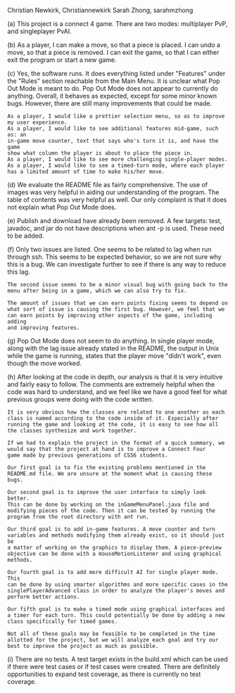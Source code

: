 Christian Newkirk, Christiannewkirk
Sarah Zhong, sarahmzhong

(a) This project is a connect 4 game. 
    There are two modes: multiplayer PvP, and singleplayer PvAI.

(b) As a player, I can make a move, so that a piece is placed.
    I can undo a move, so that a piece is removed.
    I can exit the game, so that I can either exit the program or
    start a new game.

(c) Yes, the software runs. It does everything listed under "Features" under
    the "Rules" section reachable from the Main Menu.
    It is unclear what Pop Out Mode is meant to do.
    Pop Out Mode does not appear to currently do anything.
    Overall, it behaves as expected, except for some minor known bugs.
    However, there are still many improvements that could be made.

    As a player, I would like a prettier selection menu, so as to improve
    my user experience.
    As a player, I would like to see additional features mid-game, such as: an
    in-game move counter, text that says who's turn it is, and have the game
    show what column the player is about to place the piece in.
    As a player, I would like to see more challenging single-player modes.
    As a player, I would like to see a timed-turn mode, where each player
    has a limited amount of time to make his/her move.

(d) We evaluate the README file as fairly comprehensive. The use of images
    was very helpful in aiding our understanding of the program. The table
    of contents was very helpful as well. Our only complaint is that it does
    not explain what Pop Out Mode does.

(e) Publish and download have already been removed. A few targets: test,
    javadoc, and jar do not have descriptions when ant -p is used. These
    need to be added.

(f) Only two issues are listed. One seems to be related to lag when run
    through ssh. This seems to be expected behavior, so we are not sure why
    this is a bug. We can investigate further to see if there is any way to
    reduce this lag.
  
    The second issue seems to be a minor visual bug with going back to the
    menu after being in a game, which we can also try to fix.

    The amount of issues that we can earn points fixing seems to depend on
    what sort of issue is causing the first bug. However, we feel that we
    can earn points by improving other aspects of the game, including adding
    and improving features.

(g) Pop Out Mode does not seem to do anything. In single player mode, along
    with the lag issue already stated in the README, the output in Unix 
    while the game is running, states that the player move "didn't work",
    even though the move worked.
    
(h) After looking at the code in depth, our analysis is that it is very
    intuitive and fairly easy to follow. The comments are extremely helpful
    when the code was hard to understand, and we feel like we have a good
    feel for what previous groups were doing with the code written.

    It is very obvious how the classes are related to one another as each
    class is named according to the code inside of it. Especially after
    running the game and looking at the code, it is easy to see how all
    the classes synthesize and work together.

    If we had to explain the project in the format of a quick summary, we
    would say that the project at hand is to improve a Connect Four
    game made by previous generations of CS56 students.

    Our first goal is to fix the existing problems mentioned in the
    README.md file. We are unsure at the moment what is causing these bugs.

    Our second goal is to improve the user interface to simply look better.
    This can be done by working on the inGameMenuPanel.java file and
    modifying pieces of the code. Then it can be tested by running the
    program from the root directory with ant run.

    Our third goal is to add in-game features. A move counter and turn
    variables and methods modifying them already exist, so it should just be
    a matter of working on the graphics to display them. A piece-preview
    objective can be done with a mouseMotionListener and using graphical
    methods.

    Our fourth goal is to add more difficult AI for single player mode. This
    can be done by using smarter algorithms and more specific cases in the
    singlePlayerAdvanced class in order to analyze the player's moves and
    perform better actions.

    Our fifth goal is to make a timed mode using graphical interfaces and
    a timer for each turn. This could potentially be done by adding a new
    class specifically for timed games.

    Not all of these goals may be feasible to be completed in the time
    allotted for the project, but we will analyze each goal and try our
    best to improve the project as much as possible.
     
    

(i) There are no tests. A test target exists in the build.xml which can be
    used if there were test cases or if test cases were created. There are
    definitely opportunities to expand test coverage, as there is currently
    no test coverage.
